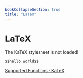 ```yaml
---
bookCollapseSection: true
title: "LaTeX"
---
```


# LaTeX

<style>
  .katex-version {display: none;}
  .katex-version::after {content:"0.10.2 or earlier";}
</style>
<span class="katex">
  <span class="katex-mathml">The KaTeX stylesheet is not loaded!</span>
  <span class="katex-version rule">KaTeX stylesheet version: </span>
</span>

`$$hello world$$`

[Supported Functions · KaTeX](https://katex.org/docs/supported.html)

